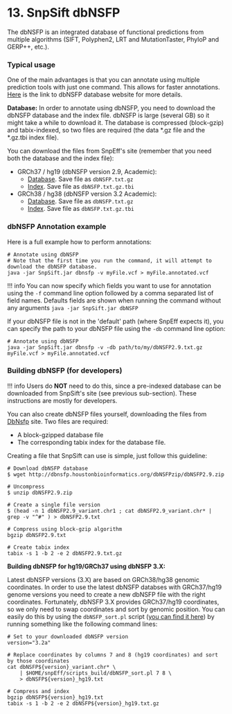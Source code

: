# 13. SnpSift dbNSFP

The dbNSFP is an integrated database of functional predictions from multiple algorithms (SIFT, Polyphen2, LRT and MutationTaster, PhyloP and GERP++, etc.).

### Typical usage

One of the main advantages is that you can annotate using multiple prediction tools with just one command.
This allows for faster annotations.
[Here](https://sites.google.com/site/jpopgen/dbNSFP) is the link to dbNSFP database website for more details.

**Database:** In order to annotate using dbNSFP, you need to download the dbNSFP database and the index file.
dbNSFP is large (several GB) so it might take a while to download it.
The database is compressed (block-gzip) and tabix-indexed, so two files are required (the data *.gz file and the *.gz.tbi index file).

You can download the files from SnpEff's site (remember that you need both the database and the index file):

* GRCh37 / hg19 (dbNSFP version 2.9, Academic):
    * [Database](https://drive.google.com/uc?export=download&id=0B7Ms5xMSFMYlSTY5dDJjcHVRZ3M). Save file as `dbNSFP.txt.gz`
    * [Index](https://drive.google.com/uc?export=download&id=0B7Ms5xMSFMYlOTV5RllpRjNHU2s). Save file as `dbNSFP.txt.gz.tbi`
* GRCh38 / hg38  (dbNSFP version 3.2 Academic):
    * [Database](https://drive.google.com/uc?export=download&id=0B7Ms5xMSFMYlbTZodjlGUDZnTGc). Save file as `dbNSFP.txt.gz`
    * [Index](https://drive.google.com/uc?export=download&id=0B7Ms5xMSFMYlNVBJdFA5cFZRYkE). Save file as `dbNSFP.txt.gz.tbi`

### dbNSFP Annotation example

Here is a full example how to perform annotations:

```
# Annotate using dbNSFP
# Note that the first time you run the command, it will attempt to download the dbNSFP database.
java -jar SnpSift.jar dbnsfp -v myFile.vcf > myFile.annotated.vcf
```

!!! info
    You can now specify which fields you want to use for annotation using the `-f` command line option followed by a comma separated list of field names.
    Defaults fields are shown when running the command without any arguments `java -jar SnpSift.jar dbNSFP`

If your dbNSFP file is not in the 'default' path (where SnpEff expects it), you can specify the path to your dbNSFP file using the `-db` command line option:

```
# Annotate using dbNSFP
java -jar SnpSift.jar dbnsfp -v -db path/to/my/dbNSFP2.9.txt.gz myFile.vcf > myFile.annotated.vcf
```

### Building dbNSFP (for developers)

!!! info
    Users do **NOT** need to do this, since a pre-indexed database can be downloaded from SnpSift's site (see previous sub-section).
    These instructions are mostly for developers.

You can also create dbNSFP files yourself, downloading the files from [DbNsfp](https://sites.google.com/site/jpopgen/dbNSFP) site.
Two files are required:

* A block-gzipped database file
* The corresponding tabix index for the database file.

Creating a file that SnpSift can use is simple, just follow this guideline:
```
# Download dbNSFP database
$ wget http://dbnsfp.houstonbioinformatics.org/dbNSFPzip/dbNSFP2.9.zip

# Uncompress
$ unzip dbNSFP2.9.zip

# Create a single file version
$ (head -n 1 dbNSFP2.9_variant.chr1 ; cat dbNSFP2.9_variant.chr* | grep -v "^#" ) > dbNSFP2.9.txt

# Compress using block-gzip algorithm
bgzip dbNSFP2.9.txt

# Create tabix index
tabix -s 1 -b 2 -e 2 dbNSFP2.9.txt.gz
```

**Building dbNSFP for hg19/GRCh37 using dbNSFP 3.X:**

Latest dbNSFP versions (3.X) are based on GRCh38/hg38 genomic coordinates.
In order to use the latest dbNSFP databses with GRCh37/hg19 genome versions you need to create a new dbNSFP file with the right coordinates.
Fortunately, dbNSFP 3.X provides GRCh37/hg19 coordinates, so we only need to swap coordinates and sort by genomic position.
You can easily do this by using the `dbNSFP_sort.pl` script ([you can find it here](https://raw.githubusercontent.com/pcingola/SnpEff/master/scripts_build/dbNSFP_sort.pl)) by running something like the following command lines:
```
# Set to your downloaded dbNSFP version
version="3.2a"

# Replace coordinates by columns 7 and 8 (hg19 coordinates) and sort by those coordinates
cat dbNSFP${version}_variant.chr* \
    | $HOME/snpEff/scripts_build/dbNSFP_sort.pl 7 8 \
    > dbNSFP${version}_hg19.txt

# Compress and index
bgzip dbNSFP${version}_hg19.txt
tabix -s 1 -b 2 -e 2 dbNSFP${version}_hg19.txt.gz
```
